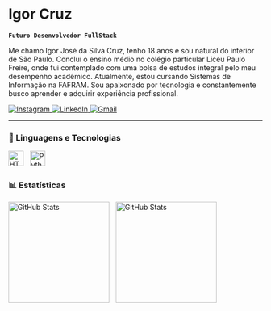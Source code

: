 # Igor Cruz 

**`Futuro Desenvolvedor FullStack`**

Me chamo Igor José da Silva Cruz, tenho 18 anos e sou natural do interior de São Paulo. Concluí o ensino médio no colégio particular Liceu Paulo Freire, onde fui contemplado com uma bolsa de estudos integral pelo meu desempenho acadêmico. Atualmente, estou cursando Sistemas de Informação na FAFRAM. Sou apaixonado por tecnologia e constantemente busco aprender e adquirir experiência profissional. 

<p align="left">
  <a href="https://www.instagram.com/igorjscruz/" target="_blank">
    <img 
      alt="Instagram" 
      title="Instagram" 
      src="https://img.shields.io/badge/Instagram-1237K-FF1493?style=for-the-badge&logo=instagram&logoColor=white&labelColor=C71585"
    />
  </a>
  <a href="https://www.linkedin.com/in/igor-cruz-7783a3265/" target="_blank">
    <img 
      alt="LinkedIn" 
      title="LinkedIn" 
      src="https://img.shields.io/badge/LinkedIn-4169E1?style=for-the-badge&logo=linkedin&logoColor=white&labelColor=0e76a8"
    />
  </a>

  <a href="https://mail.google.com/mail/u/1/#inbox?compose=DmwnWrRvwLwRzWMNtFGKsjhwqMDCqkprKFrWqFdfzdHMVkQjZqGdrFGfKBmtDgvDDDKHsGBBMFjB" target="_blank">
    <img 
      alt="Gmail" 
      title="Gmail" 
      src="https://img.shields.io/badge/Gmail-D14836?style=for-the-badge&logo=gmail&logoColor=white&labelColor=EA4335"
    />
  </a>
</p>


---

### 🤖 Linguagens e Tecnologias

<img 
    align="left" 
    alt="HTML"
    title="HTML" 
    width="30px" 
    style="padding-right: 10px;" 
    src="https://cdn.jsdelivr.net/gh/devicons/devicon@latest/icons/html5/html5-original.svg" 
/>
<img 
    align="left" 
    alt="Python" 
    title="Python"
    width="30px" 
    style="padding-right: 10px;" 
    src="https://cdn.jsdelivr.net/gh/devicons/devicon@latest/icons/python/python-original.svg" 
/>

<br/>
<br/>

### 📊 Estatísticas

<p>
  <img 
    align="left" 
    alt="GitHub Stats" 
    height="200" 
    style="padding-right: 10px;" 
    src="https://github-readme-stats.vercel.app/api?username=IgorCruz-dev&show_icons=true&theme=tokyonight&include_all_commits=true&locale=pt-br" 
  />

<img 
      align="left" 
      alt="GitHub Stats" 
      height="200" 
      src="https://github-readme-stats.vercel.app/api/top-langs/?username=IgorCruz-dev&theme=tokyonight&layout=compact&custom_title=Tecnologias&langs_count=2" 
  />

</p>
